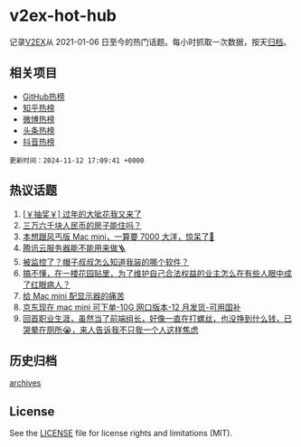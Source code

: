 # v2ex-hot-hub

 记录[V2EX](https://www.v2ex.com/)从 2021-01-06 日至今的热门话题。每小时抓取一次数据，按天[归档](archives)。
 
 ## 相关项目

- [GitHub热榜](https://github.com/lonnyzhang423/github-hot-hub)
- [知乎热榜](https://github.com/lonnyzhang423/zhihu-hot-hub)
- [微博热榜](https://github.com/lonnyzhang423/weibo-hot-hub)
- [头条热榜](https://github.com/lonnyzhang423/toutiao-hot-hub)
- [抖音热榜](https://github.com/lonnyzhang423/douyin-hot-hub)


 `更新时间：2024-11-12 17:09:41 +0800`

## 热议话题

1. [[￥抽奖￥] 过年的大呲花我又来了](https://www.v2ex.com/t/1088617)
1. [三万六千块人民币的房子能住吗？](https://www.v2ex.com/t/1088705)
1. [本想跟风丐版 Mac mini，一算要 7000 大洋，惊呆了🤯](https://www.v2ex.com/t/1088757)
1. [腾讯云服务器能不能用来做🪜](https://www.v2ex.com/t/1088605)
1. [被监控了？帽子叔叔怎么知道我装的哪个软件？](https://www.v2ex.com/t/1088801)
1. [搞不懂，在一楼花园贴里，为了维护自己合法权益的业主怎么在有些人眼中成了红眼病人？](https://www.v2ex.com/t/1088610)
1. [给 Mac mini 配显示器的痛苦](https://www.v2ex.com/t/1088606)
1. [京东现在 mac mini 可下单-10G 网口版本-12 月发货-可用国补](https://www.v2ex.com/t/1088736)
1. [回首职业生涯，虽然当了前端组长，好像一直在打螺丝，也没挣到什么钱，已哭晕在厕所😭，来人告诉我不只我一个人这样焦虑](https://www.v2ex.com/t/1088737)

## 历史归档

[archives](archives)

## License

See the [LICENSE](LICENSE) file for license rights and limitations (MIT).
